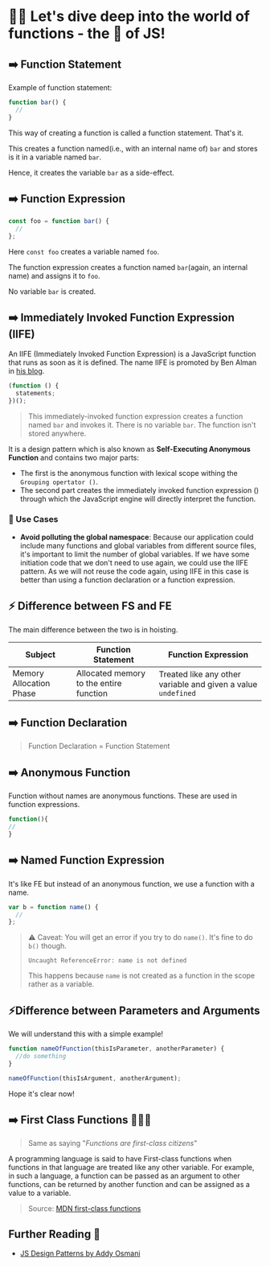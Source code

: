 # 🏄‍♂️ Let's dive deep into the world of functions - the 💖 of JS!

## ➡️ Function Statement

Example of function statement:

```js
function bar() {
  //
}
```

This way of creating a function is called a function statement. That's it.

This creates a function named(i.e., with an internal name of) `bar` and stores is it in a variable named `bar`.

Hence, it creates the variable `bar` as a side-effect.

## ➡️ Function Expression

```js
const foo = function bar() {
  //
};
```

Here `const foo` creates a variable named `foo`.

The function expression creates a function named `bar`(again, an internal name) and assigns it to `foo`.

No variable `bar` is created.

## ➡️ Immediately Invoked Function Expression (IIFE)

An IIFE (Immediately Invoked Function Expression) is a JavaScript function that runs as soon as it is defined. The name IIFE is promoted by Ben Alman in [his blog](https://web.archive.org/web/20171201033208/http://benalman.com/news/2010/11/immediately-invoked-function-expression/#iife).

```js
(function () {
  statements;
})();
```

> This immediately-invoked function expression creates a function named `bar` and invokes it. There is no variable `bar`. The function isn't stored anywhere.

It is a design pattern which is also known as **Self-Executing Anonymous Function** and contains two major parts:

- The first is the anonymous function with lexical scope withing the `Grouping opertator ()`.
- The second part creates the immediately invoked function expression () through which the JavaScript engine will directly interpret the function.

### 🏢 Use Cases

- **Avoid polluting the global namespace**: Because our application could include many functions and global variables from different source files, it's important to limit the number of global variables. If we have some initiation code that we don't need to use again, we could use the IIFE pattern. As we will not reuse the code again, using IIFE in this case is better than using a function declaration or a function expression.

## ⚡ Difference between FS and FE

The main difference between the two is in hoisting.

| Subject                 | Function Statement                      | Function Expression                                           |
| ----------------------- | --------------------------------------- | ------------------------------------------------------------- |
| Memory Allocation Phase | Allocated memory to the entire function | Treated like any other variable and given a value `undefined` |

## ➡️ Function Declaration

> Function Declaration = Function Statement

## ➡️ Anonymous Function

Function without names are anonymous functions. These are used in function expressions.

```js
function(){
//
}

```

## ➡️ Named Function Expression

It's like FE but instead of an anonymous function, we use a function with a name.

```js
var b = function name() {
  //
};
```

> ⚠️ Caveat: You will get an error if you try to do `name()`. It's fine to do `b()` though.
>
> ```
> Uncaught ReferenceError: name is not defined
> ```
>
> This happens because `name` is not created as a function in the scope rather as a variable.

## ⚡Difference between Parameters and Arguments

We will understand this with a simple example!

```js
function nameOfFunction(thisIsParameter, anotherParameter) {
  //do something
}

nameOfFunction(thisIsArgument, anotherArgument);
```

Hope it's clear now!

## ➡️ First Class Functions 🤵🏻‍♂️

> Same as saying "_Functions are first-class citizens_"

A programming language is said to have First-class functions when functions in that language are treated like any other variable. For example, in such a language, a function can be passed as an argument to other functions, can be returned by another function and can be assigned as a value to a variable.

> Source: [MDN first-class functions](https://developer.mozilla.org/en-US/docs/Glossary/First-class_Function)

## Further Reading 📗

- [JS Design Patterns by Addy Osmani](https://addyosmani.com/resources/essentialjsdesignpatterns/book/)
